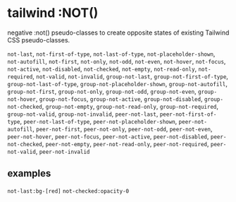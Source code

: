 # tailwind :NOT()  

negative :not() pseudo-classes to create opposite states of existing Tailwind CSS pseudo-classes.  

`not-last`, `not-first-of-type`, `not-last-of-type`, `not-placeholder-shown`, `not-autofill`, `not-first`, `not-only`, `not-odd`, `not-even`, `not-hover`, `not-focus`, `not-active`, `not-disabled`, `not-checked`, `not-empty`, `not-read-only`, `not-required`, `not-valid`, `not-invalid`, 
`group-not-last`, `group-not-first-of-type`, `group-not-last-of-type`, `group-not-placeholder-shown`, `group-not-autofill`, `group-not-first`, `group-not-only`, `group-not-odd`, `group-not-even`, `group-not-hover`, `group-not-focus`, `group-not-active`, `group-not-disabled`, `group-not-checked`, `group-not-empty`, `group-not-read-only`, `group-not-required`, `group-not-valid`, `group-not-invalid`,  `peer-not-last`, `peer-not-first-of-type`, `peer-not-last-of-type`, `peer-not-placeholder-shown`, `peer-not-autofill`, `peer-not-first`, `peer-not-only`, `peer-not-odd`, `peer-not-even`, `peer-not-hover`, `peer-not-focus`, `peer-not-active`, `peer-not-disabled`, `peer-not-checked`, `peer-not-empty`, `peer-not-read-only`, `peer-not-required`, `peer-not-valid`, `peer-not-invalid`  

## examples  

`not-last:bg-[red]` `not-checked:opacity-0`  